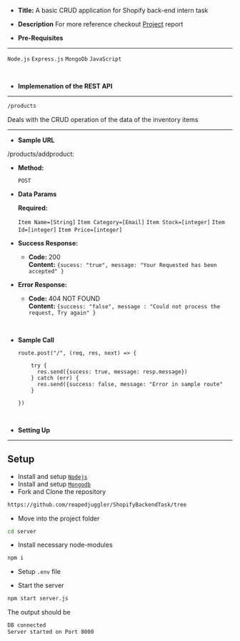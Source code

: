 - **Title:**
  A basic CRUD application for Shopify back-end intern task
  </br>

- **Description**
  For more reference checkout [Project](https://docs.google.com/document/d/1vVlAvNAGrfrN8h9Rg4tJuRz8QErnd1FV9z27zyYjaf8/edit?usp=sharing) report

- **Pre-Requisites**

---

`Node.js`
`Express.js`
`MongoDb`
`JavaScript`

</br>

- **Implemenation of the REST API**

---

```sh
/products
```
  <p>
  Deals with the CRUD operation of the data of the inventory items
  </p> 
 
----- 
* **Sample URL**

/products/addproduct:

- **Method:**

  `POST`

- **Data Params**

  **Required:**

  `Item Name=[String]`
  `Item Category=[Email]`
  `Item Stock=[integer]`
  `Item Id=[integer]`
  `Item Price=[integer]`

- **Success Response:**

  - **Code:** 200 <br />
    **Content:** `{sucess: "true", message: "Your Requested has been accepted" }`

- **Error Response:**

  - **Code:** 404 NOT FOUND <br />
    **Content:** `{success: "false", message : "Could not process the request, Try again" }`

</br>

- **Sample Call**

  ```javascript</br>
  route.post("/", (req, res, next) => {

      try {
        res.send({sucess: true, message: resp.message})
      } catch (err) {
        res.send({success: false, message: "Error in sample route"
      }

  })
  ```

  </br>

- **Setting Up**

---

## Setup

- Install and setup [`Nodejs`](https://nodejs.org/en/)
- Install and setup [`Mongodb`](https://www.mongodb.com/)
- Fork and Clone the repository

```sh
https://github.com/reapedjuggler/ShopifyBackendTask/tree
```

- Move into the project folder

```sh
cd server
```

- Install necessary node-modules

```sh
npm i
```

- Setup `.env` file

- Start the server

```sh
npm start server.js
````

The output should be

```sh
DB connected
Server started on Port 8000
```
